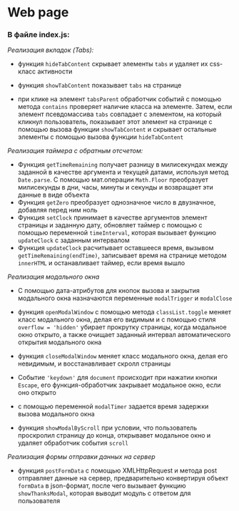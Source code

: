 # Web page

### В файле index.js:

_Реализация вкладок (Tabs):_

- функция `hideTabContent` скрывает элементы `tabs` и удаляет их css-класс активности

- функция `showTabContent` показывает `tabs` на странице

- при клике на элемент `tabsParent` обработчик событий с помощью метода `contains` проверяет наличие
  класса на элементе. Затем, если элемент псевдомассива `tabs` совпадает с элементом, на который кликнул пользователь,
  показывает этот элемент на странице с помощью вызова функции `showTabContent` и скрывает
  остальные элементы с помощью вызова функции `hideTabContent`

_Реализация таймера с обратным отсчетом:_

- Функция `getTimeRemaining` получает разницу в милисекундах между заданной в качестве аргумента и
  текущей датами, используя метод `Date.parse`. С помощью мат.операции `Math.Floor` преобразует
  милисекунды в дни, часы, минуты и секунды и возвращает эти данные в виде объекта
- Функция `getZero` преобразует однозначное число в двузначное, добавляя перед ним ноль
- Функция `setClock` принимает в качестве аргументов элемент страницы и заданную дату, обновляет
  таймер с помощью с помощью переменной `timeInterval`, которая вызывает функцию `updateClock` с заданным интервалом
- Функция `updateClock` расчитывает оставшееся время, вызывом `getTimeRemaining(endTime)`, записывает время на странице
  методом `innerHTML` и останавливает таймер, если время вышло

_Реализация модального окна_

- С помощью дата-атрибутов для кнопок вызова и закрытия модального окна назначаются переменные `modalTrigger` и `modalClose`

- функция `openModalWindow` с помощью метода `classList.toggle` меняет класс модального окна, делая его видимым и с помощью
  стиля `overflow = 'hidden'` убирает прокрутку страницы, когда модальное окно открыто, а также очищает заданный интервал автоматического открытия модального окна

- функция `closeModalWindow` меняет класс модального окна, делая его невидимым, и восстанавливает скролл страницы

- Событие `'keydown'` для `document` происходит при нажатии кнопки `Escape`, его функция-обработчик закрывает модальное окно, если оно открыто

- с помощью переменной `modalTimer` задается время задержки вызова модального окна

- функция `showModalByScroll` при условии, что пользователь проскролил страницу до конца, открывавет модальное окно и
  удаляет обработчик события `scroll`

_Реализация формы отправки данных на сервер_

- функция `postFormData` с помощью XMLHttpRequest и метода post отправляет данные на сервер, предварительно конвертируя объект `formData`
  в json-формат, после чего вызывает функцию `showThanksModal`, которая выводит модуль с ответом для пользователя
